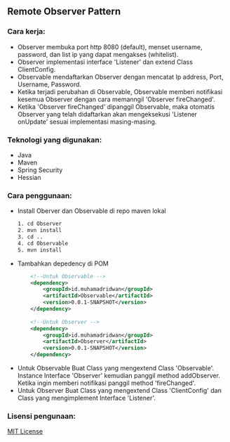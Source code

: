 ## Remote Observer Pattern 

### Cara kerja:

 * Observer membuka port http 8080 (default), menset username, password, dan list ip yang dapat mengakses (whitelist).
 * Observer implementasi interface 'Listener' dan extend Class ClientConfig.
 * Observable mendaftarkan Observer dengan mencatat Ip address, Port, Username, Password.
 * Ketika terjadi perubahan di Observable, Observable memberi notifikasi kesemua Observer dengan cara memanngil 'Observer fireChanged'.
 * Ketika 'Observer fireChanged' dipanggil Observable, maka otomatis Observer yang telah didaftarkan akan mengeksekusi 'Listener onUpdate' sesuai implementasi masing-masing.

### Teknologi yang digunakan:

 * Java
 * Maven
 * Spring Security
 * Hessian

### Cara penggunaan:
 
 * Install Oberver dan Observable di repo maven lokal
    ```bash
    1. cd Observer
    2. mvn install
    3. cd ..
    4. cd Observable
    5. mvn install
    ```
 * Tambahkan depedency di POM
    ```xml
        <!--Untuk Observable -->
        <dependency>
            <groupId>id.muhamadridwan</groupId>
            <artifactId>Observable</artifactId>
            <version>0.0.1-SNAPSHOT</version>
        </dependency>
        
        <!--Untuk Observer -->
        <dependency>
            <groupId>id.muhamadridwan</groupId>
            <artifactId>Observer</artifactId>
            <version>0.0.1-SNAPSHOT</version>
        </dependency>
    ```
 * Untuk Observable Buat Class yang mengextend Class 'Observable'. Instance Interface 'Observer' kemudian panggil method addObserver. Ketika ingin memberi notifikasi panggil method 'fireChanged'.
 * Untuk Observer Buat Class yang mengextend Class 'ClientConfig' dan Class yang mengimplement Interface 'Listener'.
 
### Lisensi pengunaan:
[MIT License](https://github.com/muhamadridwanid/RemoteObserverPattern/blob/master/LICENSE)
